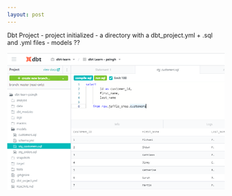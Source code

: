 ```yaml
---
layout: post
---
```

Dbt Project
    - project initialized
    - a directory with a dbt_project.yml + .sql and .yml files
    - models ??  

![Picture example](images/dbt_project.png)




